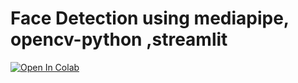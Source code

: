# Face Detection using mediapipe, opencv-python ,streamlit
[![Open In Colab](https://colab.research.google.com/assets/colab-badge.svg)](https://colab.research.google.com/github/https://github.com/bmox/facedetection_mediapipe/blob/main/Face_Detection_Mediapipe.ipynb)
